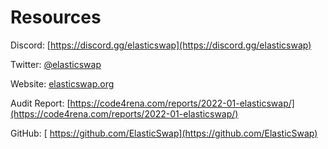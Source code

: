 # Resources

Discord:                          [https://discord.gg/elasticswap](https://discord.gg/elasticswap)

Twitter:                           [@elasticswap ](https://twitter.com/elasticswap)

Website:                        [ elasticswap.org ](https://elasticswap.org)

Audit Report:                 [https://code4rena.com/reports/2022-01-elasticswap/](https://code4rena.com/reports/2022-01-elasticswap/)

GitHub: [                         https://github.com/ElasticSwap](https://github.com/ElasticSwap)
